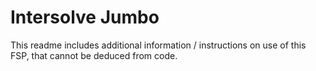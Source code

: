 # Intersolve Jumbo

This readme includes additional information / instructions on use of this FSP, that cannot be deduced from code.
